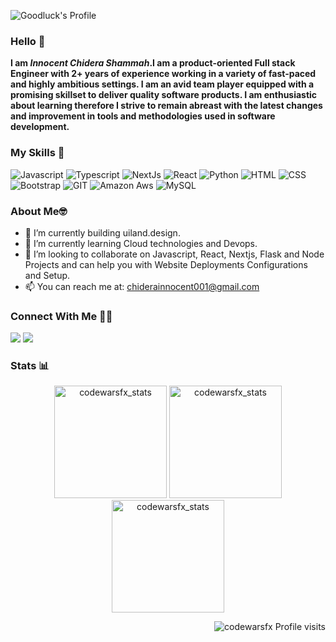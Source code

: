 ![Goodluck's Profile ](https://avatars.githubusercontent.com/codewarsfx)
### Hello 👋
__I am *Innocent Chidera Shammah*.I am a product-oriented Full stack Engineer with 2+ years of experience working in a variety of fast-paced and highly ambitious settings.  I am an avid team player equipped with a promising skillset to deliver quality software products. I am enthusiastic about learning therefore I strive to remain abreast with the latest changes and improvement in tools and methodologies used in software development.__

### My Skills 🚀

![Javascript](https://img.shields.io/badge/javscript-%F7DF1E.svg?style=for-the-badge&logo=javascript&logoColor=black&color=F7DF1E)
![Typescript](https://img.shields.io/badge/typescript-%F7DF1E.svg?style=for-the-badge&logo=typescript&logoColor=black&color=F7DF1E)
![NextJs](https://img.shields.io/badge/next-%7396.svg?style=for-the-badge&logo=next&logoColor=white&color=007396)
![React](https://img.shields.io/badge/react-%7396.svg?style=for-the-badge&logo=react&logoColor=white&color=007396)
![Python](https://img.shields.io/badge/python-%3776AB.svg?style=for-the-badge&logo=python&logoColor=white&color=3776AB)
![HTML](https://img.shields.io/badge/html5-%3776AB.svg?style=for-the-badge&logo=html5&logoColor=white&color=E34F26)
![CSS](https://img.shields.io/badge/css3-%1572B6.svg?style=for-the-badge&logo=css3&logoColor=white&color=1572B6)
![Bootstrap](https://img.shields.io/badge/bootstrap-%3776AB.svg?style=for-the-badge&logo=bootstrap&logoColor=white&color=563D7C)
![GIT](https://img.shields.io/badge/git-%3776AB.svg?style=for-the-badge&logo=git&logoColor=white&color=F05032)
![Amazon Aws](https://img.shields.io/badge/amazon-aws.svg?style=for-the-badge&logo=amazon-aws&color=232F3E)
![MySQL](https://img.shields.io/badge/mysql-%4479A1.svg?style=for-the-badge&logo=mysql&logoColor=white&color=4479A1)


### About Me🤓

- 🔭 I’m currently building uiland.design.
- 🌱 I’m currently learning Cloud technologies and Devops.
- 👯 I’m looking to collaborate on Javascript, React, Nextjs, Flask and Node Projects and can help you with Website Deployments Configurations and Setup.
- 📫 You can reach me at: <a href="mailto:chiderainnocent001@gmail.com">chiderainnocent001@gmail.com</a>


### Connect With Me 🤝🤝
[<img src="https://img.shields.io/badge/Innocent Chidera Shammah-%230077B5.svg?&style=for-the-badge&logo=linkedin&logoColor=white" />](https://www.linkedin.com/in/chidera-innocent-99499211a/)
[<img src = "https://img.shields.io/badge/Codewarsfx-%2320A1F1.svg?&style=for-the-badge&logo=twitter&logoColor=white">](https://twitter.com/codewarsfx)

### Stats 📊
<p align="center"> 
  <img height="180em" src="https://github-readme-stats.vercel.app/api?username=codewarsfx&show_icons=true" alt="codewarsfx_stats" /> 
  <img height="180em" src="https://github-readme-stats.vercel.app/api/top-langs/?username=codewarsfx&layout=compact" alt="codewarsfx_stats" />
  <img height="180em" src="https://github-readme-streak-stats.herokuapp.com/?user=codewarsfx&" alt="codewarsfx_stats"/>
</p>
<p align="right"> <img src="https://komarev.com/ghpvc/?username=codewarsfx" alt="codewarsfx Profile visits" /></p>

